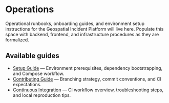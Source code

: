 # Operations

Operational runbooks, onboarding guides, and environment setup instructions for the Geospatial Incident Platform will live here. Populate this space with backend, frontend, and infrastructure procedures as they are formalized.

## Available guides

- [Setup Guide](../setup.md) — Environment prerequisites, dependency bootstrapping, and Compose workflow.
- [Contributing Guide](../contributing.md) — Branching strategy, commit conventions, and CI expectations.
- [Continuous Integration](./ci.md) — CI workflow overview, troubleshooting steps, and local reproduction tips.
